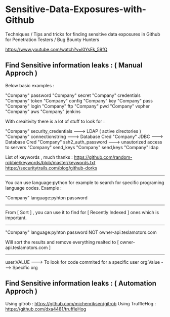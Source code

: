 # Sensitive-Data-Exposures-with-Github
Techniques / Tips and tricks for finding sensitive data exposures in Github for Penetration Testers / Bug Bounty Hunters 



https://www.youtube.com/watch?v=l0YsEk_59fQ 

## Find Sensitive information leaks : ( Manual Approch ) 
Below basic examples : 

"Company" password 
"Company" secret 
"Company" credentials 
"Company" token 
"Company" config 
"Company" key 
"Company" pass 
"Company" login
"Company" ftp
"Company" pwd
"Company" vspher
"Company" aws
"Company" jenkins




With creaitivity there is a lot of stuff to look for : 

"Company" security_credentials    ---> LDAP ( active directories ) 
"Company" connectionstring    ---> Database Cred
"Company" JDBC ---> Database Cred
"Company" ssh2_auth_password ---> unautorized access to servers 
"Company" send_keys 
"Company" send,keys
"Company" ldap

List of keywords , much thanks : 
https://github.com/random-robbie/keywords/blob/master/keywords.txt
https://securitytrails.com/blog/github-dorks


________________________


You can use language:python for example to search for specific programing language codes. Example : 

"Company" language:pyhton password 


________________________


From [ Sort ] , you can use it to find for [ Recently Indexed ] ones which is important.

________________________


"Company" language:pyhton password NOT owner-api.teslamotors.com 

Will sort the results and remove everything realted to  [ owner-api.teslamotors.com  ] 


________________________

user:VALUE ---> To look for code commited for a specific user
org:Value ---> Specific org 








## Find Sensitive information leaks : ( Automation Approch ) 

Using gitrob : https://github.com/michenriksen/gitrob
Using TruffleHog : https://github.com/dxa4481/truffleHog
